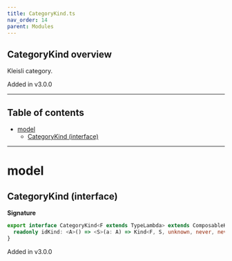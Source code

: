 ```yaml
---
title: CategoryKind.ts
nav_order: 14
parent: Modules
---
```


## CategoryKind overview

Kleisli category.

Added in v3.0.0

---

<h2 class="text-delta">Table of contents</h2>

- [model](#model)
  - [CategoryKind (interface)](#categorykind-interface)

---

# model

## CategoryKind (interface)

**Signature**

```ts
export interface CategoryKind<F extends TypeLambda> extends ComposableKind<F> {
  readonly idKind: <A>() => <S>(a: A) => Kind<F, S, unknown, never, never, A>
}
```

Added in v3.0.0
